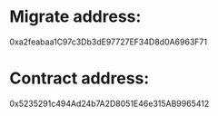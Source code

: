 # Migrate address:
0xa2feabaa1C97c3Db3dE97727EF34D8d0A6963F71

# Contract address:
0x5235291c494Ad24b7A2D8051E46e315AB9965412
